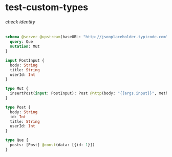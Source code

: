 # test-custom-types

###### check identity

####

```graphql @server
schema @server @upstream(baseURL: "http://jsonplaceholder.typicode.com") {
  query: Que
  mutation: Mut
}

input PostInput {
  body: String
  title: String
  userId: Int
}

type Mut {
  insertPost(input: PostInput): Post @http(body: "{{args.input}}", method: "POST", path: "/posts")
}

type Post {
  body: String
  id: Int
  title: String
  userId: Int
}

type Que {
  posts: [Post] @const(data: [{id: 1}])
}
```
